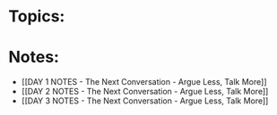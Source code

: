 
# Topics:


# Notes:
- [[DAY 1 NOTES - The Next Conversation - Argue Less, Talk More]]
- [[DAY 2 NOTES - The Next Conversation - Argue Less, Talk More]]
- [[DAY 3 NOTES - The Next Conversation - Argue Less, Talk More]]